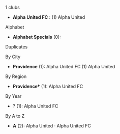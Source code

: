 1 clubs

- **Alpha United FC** : (1) Alpha United




Alphabet

- **Alphabet Specials** (0): 




Duplicates





By City

- **Providence** (1): Alpha United FC  (1) Alpha United




By Region

- **Providence†** (1):   Alpha United FC




By Year

- ? (1):   Alpha United FC






By A to Z

- **A** (2): Alpha United · Alpha United FC




